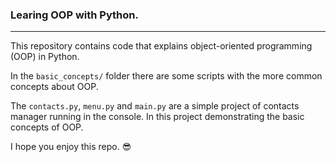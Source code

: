 ### Learing OOP with Python.
---

This repository contains code that explains object-oriented programming (OOP) in Python.

In the `basic_concepts/` folder there are some scripts with the more common concepts about OOP.

The `contacts.py`, `menu.py` and `main.py` are a simple project of contacts manager running in the console. In this project demonstrating the basic concepts of OOP.

I hope you enjoy this repo. 😎
